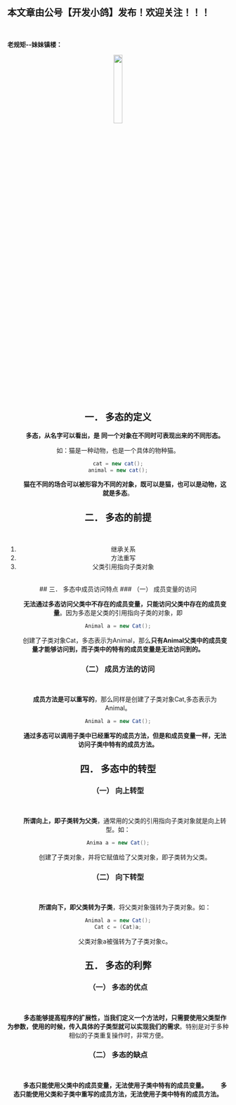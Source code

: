 ﻿## 本文章由公号【开发小鸽】发布！欢迎关注！！！
<br>

**老规矩--妹妹镇楼：**
<center>
<img src="https://img-blog.csdnimg.cn/20200721223424816.JPG"   width="20%">

## 一．	多态的定义
&nbsp;  &nbsp;  &nbsp;  &nbsp; **多态，从名字可以看出，是 同一个对象在不同时可表现出来的不同形态。**


如：猫是一种动物，也是一个具体的物种猫。

```java
cat = new cat();
animal = new cat();
```

&nbsp;  &nbsp;  &nbsp;  &nbsp; **猫在不同的场合可以被形容为不同的对象，既可以是猫，也可以是动物，这就是多态**。
<br>

## 二．	多态的前提
<br>

1.	继承关系
2.	方法重写
3.	父类引用指向子类对象
<br>
## 三．	多态中成员访问特点
### （一）	成员变量的访问
<br>

&nbsp;  &nbsp;  &nbsp;  &nbsp; **无法通过多态访问父类中不存在的成员变量，只能访问父类中存在的成员变量**。因为多态是父类的引用指向子类的对象，即

```java
Animal a = new Cat();
```

&nbsp;  &nbsp;  &nbsp;  &nbsp; 创建了子类对象Cat，多态表示为Animal，那么**只有Animal父类中的成员变量才能够访问到，而子类中的特有的成员变量是无法访问到的。**
<br>

### （二）	成员方法的访问
<br>

&nbsp;  &nbsp;  &nbsp;  &nbsp; **成员方法是可以重写的**，那么同样是创建了子类对象Cat,多态表示为Animal。

```java
Animal a = new Cat();
```

&nbsp;  &nbsp;  &nbsp;  &nbsp; **通过多态可以调用子类中已经重写的成员方法，但是和成员变量一样，无法访问子类中特有的成员方法。**
<br>

## 四．	多态中的转型
### （一）	向上转型
<br>

&nbsp;  &nbsp;  &nbsp;  &nbsp; **所谓向上，即子类转为父类**，通常用的父类的引用指向子类对象就是向上转型。如：

```java
Anima a = new Cat();
```

&nbsp;  &nbsp;  &nbsp;  &nbsp; 创建了子类对象，并将它赋值给了父类对象，即子类转为父类。
<br>

### （二）	向下转型
<br>

&nbsp;  &nbsp;  &nbsp;  &nbsp; **所谓向下，即父类转为子类**，将父类对象强转为子类对象。如：

```java
Animal a = new Cat();
Cat c = (Cat)a;
```

&nbsp;  &nbsp;  &nbsp;  &nbsp; 父类对象a被强转为了子类对象c。
<br>


## 五．	多态的利弊
### （一）	多态的优点
<br>

&nbsp;  &nbsp;  &nbsp;  &nbsp; **多态能够提高程序的扩展性，当我们定义一个方法时，只需要使用父类型作为参数，使用的时候，传入具体的子类型就可以实现我们的需求**。特别是对于多种相似的子类重复操作时，非常方便。
<br>

### （二）	多态的缺点
<br>

&nbsp;  &nbsp;  &nbsp;  &nbsp; **多态只能使用父类中的成员变量，无法使用子类中特有的成员变量。
&nbsp;  &nbsp;  &nbsp;  &nbsp; 多态只能使用父类和子类中重写的成员方法，无法使用子类中特有的成员方法。**





